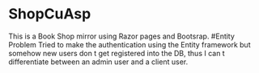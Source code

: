 # ShopCuAsp

This is a Book Shop mirror using Razor pages and Bootsrap.
#Entity Problem
Tried to make the authentication using the Entity framework but somehow new users don t get registered into the DB, thus I can t differentiate between an admin user and a client user.
